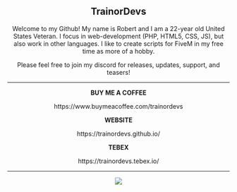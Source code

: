 <div align=center>
  <h2>TrainorDevs</h2>
  <p>Welcome to my Github! My name is Robert and I am a 22-year old United States Veteran. I focus in web-development (PHP, HTML5, CSS, JS), but also work in other languages. I like to create scripts for FiveM in my free time as more of a hobby.</p>
  <p>Please feel free to join my discord for releases, updates, support, and teasers!</p>
  <hr />
  <p><strong>BUY ME A COFFEE</strong></p>
  <p>https://www.buymeacoffee.com/trainordevs</p>
  <p><strong>WEBSITE</strong></p>
  <p>https://trainordevs.github.io/</p>
  <p><strong>TEBEX</strong></p>
  <p>https://trainordevs.tebex.io/</p>
  <hr />
  <a href="https://github.com/trainordevs">
    <img align="center" src="https://github-readme-stats.vercel.app/api?username=trainordevs&show_icons=true&theme=tokyonight" />
  </a>
</div>

<!--
**trainordevs/trainordevs** is a ✨ _special_ ✨ repository because its `README.md` (this file) appears on your GitHub profile.

Here are some ideas to get you started:

- 🔭 I’m currently working on ...
- 🌱 I’m currently learning ...
- 👯 I’m looking to collaborate on ...
- 🤔 I’m looking for help with ...
- 💬 Ask me about ...
- 📫 How to reach me: ...
- 😄 Pronouns: ...
- ⚡ Fun fact: ...
-->
